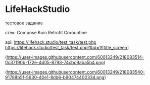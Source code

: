 # LifeHackStudio
тестовое задание

стек:
Compose
Koin
Retrofit
Corountine

api:
https://lifehack.studio/test_task/test.php
https://lifehack.studio/test_task/test.php?&id=1![title_screen]

(https://user-images.githubusercontent.com/60013249/218083514-0c37190b-172e-4d05-8793-74cbc9aba5b4.png)


(https://user-images.githubusercontent.com/60013249/218083540-91788b5f-5630-40e1-8db6-b90474400334.png)
